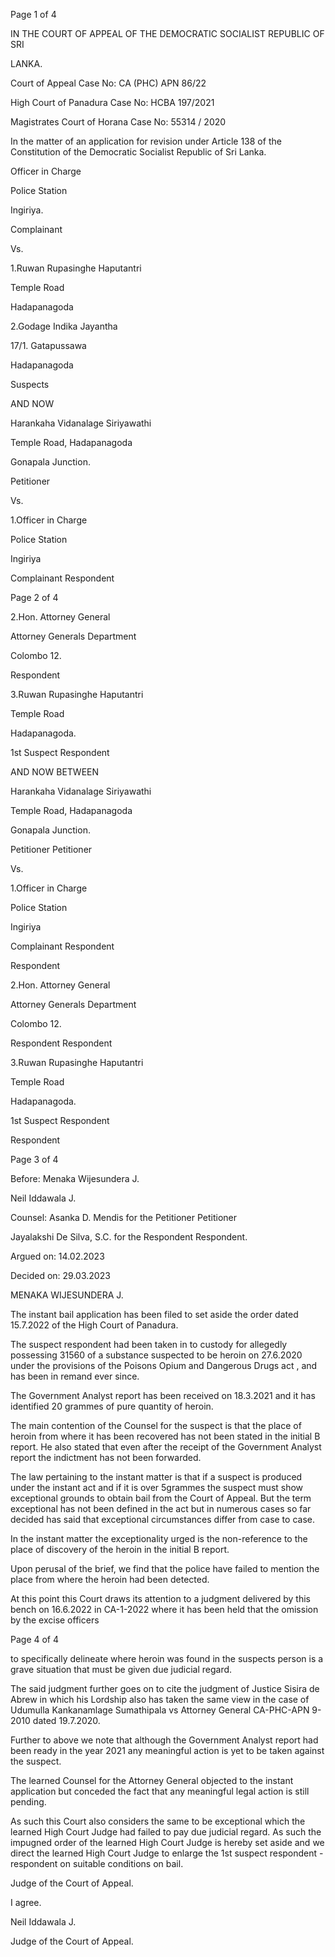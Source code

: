 Page 1 of 4

IN THE COURT OF APPEAL OF THE DEMOCRATIC SOCIALIST REPUBLIC OF SRI

LANKA.

Court of Appeal Case No: CA (PHC) APN 86/22

High Court of Panadura Case No: HCBA 197/2021

Magistrates Court of Horana Case No: 55314 / 2020

In the matter of an application for revision under Article 138 of the Constitution of the Democratic Socialist Republic of Sri Lanka.

Officer in Charge

Police Station

Ingiriya.

Complainant

Vs.

1.Ruwan Rupasinghe Haputantri

Temple Road

Hadapanagoda

2.Godage Indika Jayantha

17/1. Gatapussawa

Hadapanagoda

Suspects

AND NOW

Harankaha Vidanalage Siriyawathi

Temple Road, Hadapanagoda

Gonapala Junction.

Petitioner

Vs.

1.Officer in Charge

Police Station

Ingiriya

Complainant Respondent

Page 2 of 4

2.Hon. Attorney General

Attorney Generals Department

Colombo 12.

Respondent

3.Ruwan Rupasinghe Haputantri

Temple Road

Hadapanagoda.

1st Suspect Respondent

AND NOW BETWEEN

Harankaha Vidanalage Siriyawathi

Temple Road, Hadapanagoda

Gonapala Junction.

Petitioner Petitioner

Vs.

1.Officer in Charge

Police Station

Ingiriya

Complainant Respondent

Respondent

2.Hon. Attorney General

Attorney Generals Department

Colombo 12.

Respondent Respondent

3.Ruwan Rupasinghe Haputantri

Temple Road

Hadapanagoda.

1st Suspect Respondent

Respondent

Page 3 of 4

Before: Menaka Wijesundera J.

Neil Iddawala J.

Counsel: Asanka D. Mendis for the Petitioner Petitioner

Jayalakshi De Silva, S.C. for the Respondent Respondent.

Argued on: 14.02.2023

Decided on: 29.03.2023

MENAKA WIJESUNDERA J.

The instant bail application has been filed to set aside the order dated 15.7.2022 of the High Court of Panadura.

The suspect respondent had been taken in to custody for allegedly possessing 31560 of a substance suspected to be heroin on 27.6.2020 under the provisions of the Poisons Opium and Dangerous Drugs act , and has been in remand ever since.

The Government Analyst report has been received on 18.3.2021 and it has identified 20 grammes of pure quantity of heroin.

The main contention of the Counsel for the suspect is that the place of heroin from where it has been recovered has not been stated in the initial B report. He also stated that even after the receipt of the Government Analyst report the indictment has not been forwarded.

The law pertaining to the instant matter is that if a suspect is produced under the instant act and if it is over 5grammes the suspect must show exceptional grounds to obtain bail from the Court of Appeal. But the term exceptional has not been defined in the act but in numerous cases so far decided has said that exceptional circumstances differ from case to case.

In the instant matter the exceptionality urged is the non-reference to the place of discovery of the heroin in the initial B report.

Upon perusal of the brief, we find that the police have failed to mention the place from where the heroin had been detected.

At this point this Court draws its attention to a judgment delivered by this bench on 16.6.2022 in CA-1-2022 where it has been held that the omission by the excise officers

Page 4 of 4

to specifically delineate where heroin was found in the suspects person is a grave situation that must be given due judicial regard.

The said judgment further goes on to cite the judgment of Justice Sisira de Abrew in which his Lordship also has taken the same view in the case of Udumulla Kankanamlage Sumathipala vs Attorney General CA-PHC-APN 9-2010 dated 19.7.2020.

Further to above we note that although the Government Analyst report had been ready in the year 2021 any meaningful action is yet to be taken against the suspect.

The learned Counsel for the Attorney General objected to the instant application but conceded the fact that any meaningful legal action is still pending.

As such this Court also considers the same to be exceptional which the learned High Court Judge had failed to pay due judicial regard. As such the impugned order of the learned High Court Judge is hereby set aside and we direct the learned High Court Judge to enlarge the 1st suspect respondent -respondent on suitable conditions on bail.

Judge of the Court of Appeal.

I agree.

Neil Iddawala J.

Judge of the Court of Appeal.